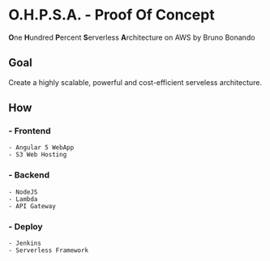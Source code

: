 # O.H.P.S.A. - Proof Of Concept
**O**ne **H**undred **P**ercent **S**erverless **A**rchitecture on AWS by Bruno Bonando

## Goal
Create a highly scalable, powerful and cost-efficient serveless architecture.

## How
### - Frontend
    - Angular 5 WebApp
    - S3 Web Hosting
### - Backend
    - NodeJS
    - Lambda
    - API Gateway
### - Deploy
    - Jenkins
    - Serverless Framework